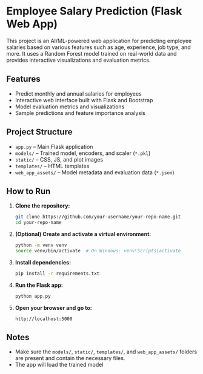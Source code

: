 # Employee Salary Prediction (Flask Web App)

This project is an AI/ML-powered web application for predicting employee salaries based on various features such as age, experience, job type, and more. It uses a Random Forest model trained on real-world data and provides interactive visualizations and evaluation metrics.

## Features

- Predict monthly and annual salaries for employees
- Interactive web interface built with Flask and Bootstrap
- Model evaluation metrics and visualizations
- Sample predictions and feature importance analysis

## Project Structure

- `app.py` – Main Flask application
- `models/` – Trained model, encoders, and scaler (`*.pkl`)
- `static/` – CSS, JS, and plot images
- `templates/` – HTML templates
- `web_app_assets/` – Model metadata and evaluation data (`*.json`)

## How to Run

1. **Clone the repository:**
   ```sh
   git clone https://github.com/your-username/your-repo-name.git
   cd your-repo-name
   ```

2. **(Optional) Create and activate a virtual environment:**
   ```sh
   python -m venv venv
   source venv/bin/activate  # On Windows: venv\Scripts\activate
   ```

3. **Install dependencies:**
   ```sh
   pip install -r requirements.txt
   ```

4. **Run the Flask app:**
   ```sh
   python app.py
   ```

5. **Open your browser and go to:**
   ```
   http://localhost:5000
   ```

## Notes

- Make sure the `models/`, `static/`, `templates/`, and `web_app_assets/` folders are present and contain the necessary files.
- The app will load the trained model
